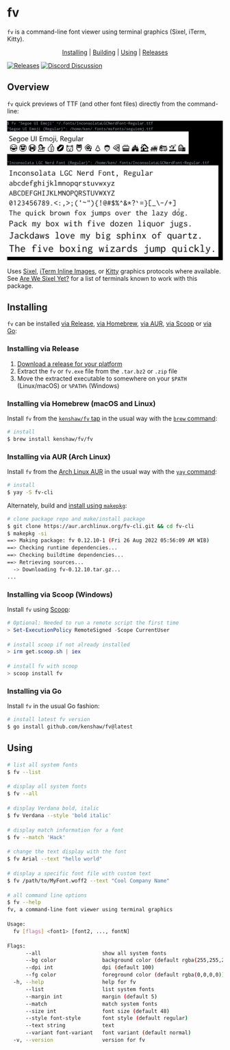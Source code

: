 # fv

`fv` is a command-line font viewer using terminal graphics (Sixel, iTerm,
Kitty).

<p align="center">
  <a href="#installing" title="Installing">Installing</a> |
  <a href="#building" title="Building">Building</a> |
  <a href="#using" title="Using">Using</a> |
  <a href="https://github.com/kenshaw/fv/releases" title="Releases">Releases</a>
</p>

[![Releases][release-status]][Releases]
[![Discord Discussion][discord-status]][discord]

[releases]: https://github.com/kenshaw/fv/releases "Releases"
[release-status]: https://img.shields.io/github/v/release/kenshaw/fv?display_name=tag&sort=semver "Latest Release"
[discord]: https://discord.gg/WDWAgXwJqN "Discord Discussion"
[discord-status]: https://img.shields.io/discord/829150509658013727.svg?label=Discord&logo=Discord&colorB=7289da&style=flat-square "Discord Discussion"

## Overview

`fv` quick previews of TTF (and other font files) directly from the
command-line:

<p align="center">
  <img src="https://raw.githubusercontent.com/kenshaw/fv-images/master/example.png">
</p>

Uses [Sixel][sixel], [iTerm Inline Images][iterm], or [Kitty][kitty] graphics
protocols where available. See [Are We Sixel Yet?][arewesixelyet] for a list of
terminals known to work with this package.

[sixel]: https://saitoha.github.io/libsixel/
[iterm]: https://iterm2.com/documentation-images.html
[kitty]: https://sw.kovidgoyal.net/kitty/graphics-protocol/
[arewesixelyet]: https://www.arewesixelyet.com

## Installing

`fv` can be installed [via Release][], [via Homebrew][], [via AUR][], [via
Scoop][] or [via Go][]:

[via Release]: #installing-via-release
[via Homebrew]: #installing-via-homebrew-macos-and-linux
[via AUR]: #installing-via-aur-arch-linux
[via Scoop]: #installing-via-scoop-windows
[via Go]: #installing-via-go

### Installing via Release

1. [Download a release for your platform][releases]
2. Extract the `fv` or `fv.exe` file from the `.tar.bz2` or `.zip` file
3. Move the extracted executable to somewhere on your `$PATH` (Linux/macOS) or
   `%PATH%` (Windows)

### Installing via Homebrew (macOS and Linux)

Install `fv` from the [`kenshaw/fv` tap][fv-tap] in the usual way with the [`brew`
command][homebrew]:

```sh
# install
$ brew install kenshaw/fv/fv
```

### Installing via AUR (Arch Linux)

Install `fv` from the [Arch Linux AUR][aur] in the usual way with the [`yay`
command][yay]:

```sh
# install
$ yay -S fv-cli
```

Alternately, build and [install using `makepkg`][arch-makepkg]:

```sh
# clone package repo and make/install package
$ git clone https://aur.archlinux.org/fv-cli.git && cd fv-cli
$ makepkg -si
==> Making package: fv 0.12.10-1 (Fri 26 Aug 2022 05:56:09 AM WIB)
==> Checking runtime dependencies...
==> Checking buildtime dependencies...
==> Retrieving sources...
  -> Downloading fv-0.12.10.tar.gz...
...
```

### Installing via Scoop (Windows)

Install `fv` using [Scoop](https://scoop.sh):

```powershell
# Optional: Needed to run a remote script the first time
> Set-ExecutionPolicy RemoteSigned -Scope CurrentUser

# install scoop if not already installed
> irm get.scoop.sh | iex

# install fv with scoop
> scoop install fv
```

### Installing via Go

Install `fv` in the usual Go fashion:

```sh
# install latest fv version
$ go install github.com/kenshaw/fv@latest
```

## Using

```sh
# list all system fonts
$ fv --list

# display all system fonts
$ fv --all

# display Verdana bold, italic
$ fv Verdana --style 'bold italic'

# display match information for a font
$ fv --match 'Hack'

# change the text display with the font
$ fv Arial --text "hello world"

# display a specific font file with custom text
$ fv /path/to/MyFont.woff2 --text "Cool Company Name"

# all command line options
$ fv --help
fv, a command-line font viewer using terminal graphics

Usage:
  fv [flags] <font1> [font2, ..., fontN]

Flags:
      --all                    show all system fonts
      --bg color               background color (default rgba(255,255,255,0))
      --dpi int                dpi (default 100)
      --fg color               foreground color (default rgba(0,0,0,0))
  -h, --help                   help for fv
      --list                   list system fonts
      --margin int             margin (default 5)
      --match                  match system fonts
      --size int               font size (default 48)
      --style font-style       font style (default regular)
      --text string            text
      --variant font-variant   font variant (default normal)
  -v, --version                version for fv
```

[homebrew]: https://brew.sh/
[fv-tap]: https://github.com/kenshaw/homebrew-fv
[aur]: https://aur.archlinux.org/packages/fv-cli
[arch-makepkg]: https://wiki.archlinux.org/title/makepkg
[yay]: https://github.com/Jguer/yay
